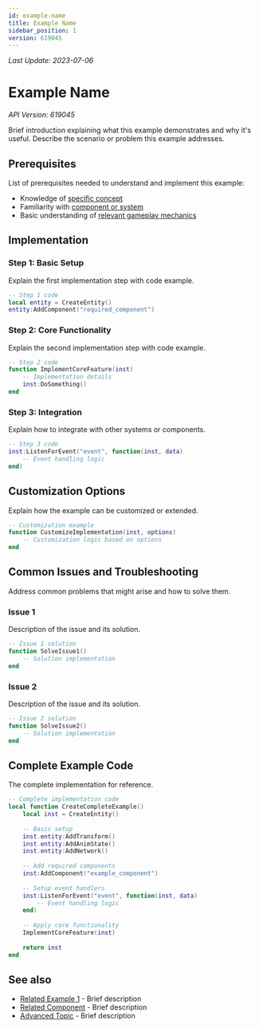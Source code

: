 ```yaml
---
id: example-name
title: Example Name
sidebar_position: 1
version: 619045
---
```

*Last Update: 2023-07-06*
# Example Name

*API Version: 619045*

Brief introduction explaining what this example demonstrates and why it's useful. Describe the scenario or problem this example addresses.

## Prerequisites

List of prerequisites needed to understand and implement this example:

- Knowledge of [specific concept](link-to-relevant-documentation.md)
- Familiarity with [component or system](link-to-relevant-documentation.md)
- Basic understanding of [relevant gameplay mechanics](link-to-relevant-documentation.md)

## Implementation

### Step 1: Basic Setup

Explain the first implementation step with code example.

```lua
-- Step 1 code
local entity = CreateEntity()
entity:AddComponent("required_component")
```

### Step 2: Core Functionality

Explain the second implementation step with code example.

```lua
-- Step 2 code
function ImplementCoreFeature(inst)
    -- Implementation details
    inst:DoSomething()
end
```

### Step 3: Integration

Explain how to integrate with other systems or components.

```lua
-- Step 3 code
inst:ListenForEvent("event", function(inst, data)
    -- Event handling logic
end)
```

## Customization Options

Explain how the example can be customized or extended.

```lua
-- Customization example
function CustomizeImplementation(inst, options)
    -- Customization logic based on options
end
```

## Common Issues and Troubleshooting

Address common problems that might arise and how to solve them.

### Issue 1

Description of the issue and its solution.

```lua
-- Issue 1 solution
function SolveIssue1()
    -- Solution implementation
end
```

### Issue 2

Description of the issue and its solution.

```lua
-- Issue 2 solution
function SolveIssue2()
    -- Solution implementation
end
```

## Complete Example Code

The complete implementation for reference.

```lua
-- Complete implementation code
local function CreateCompleteExample()
    local inst = CreateEntity()
    
    -- Basic setup
    inst.entity:AddTransform()
    inst.entity:AddAnimState()
    inst.entity:AddNetwork()
    
    -- Add required components
    inst:AddComponent("example_component")
    
    -- Setup event handlers
    inst:ListenForEvent("event", function(inst, data)
        -- Event handling logic
    end)
    
    -- Apply core functionality
    ImplementCoreFeature(inst)
    
    return inst
end
```

## See also

- [Related Example 1](path-to-example1.md) - Brief description
- [Related Component](path-to-component.md) - Brief description
- [Advanced Topic](path-to-advanced-topic.md) - Brief description 